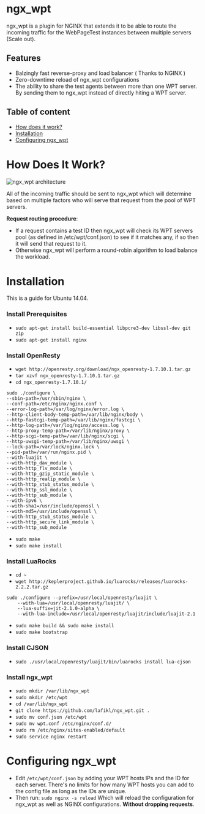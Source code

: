 # ngx_wpt

ngx_wpt is a plugin for NGINX that extends it to be able to route the incoming traffic for the WebPageTest instances between multiple servers (Scale out).

## Features

- Balzingly fast reverse-proxy and load balancer ( Thanks to NGINX )
- Zero-downtime reload of ngx_wpt configurations
- The ability to share the test agents between more than one WPT server. By sending them to ngx_wpt instead of directly hiting a WPT server.


## Table of content
- [How does it work?](#how-does-it-work-)
- [Installation](#installation)
- [Configuring ngx_wpt](#configuring-ngx_wpt)


# How Does It Work?

![ngx_wpt architecture](https://raw.githubusercontent.com/lafikl/ngx_wpt/master/arch.jpg)

All of the incoming traffic should be sent to ngx_wpt which will determine based on multiple factors who will serve that request from the pool of WPT servers.

**Request routing procedure**:
- If a request contains a test ID then ngx_wpt will check its WPT servers pool (as defined in /etc/wpt/conf.json) to see if it matches any, if so then it will send that request to it.
- Otherwise ngx_wpt will perform a round-robin algorithm to load balance the workload.



# Installation
This is a guide for Ubuntu 14.04.

### Install Prerequisites

- `sudo apt-get install build-essential libpcre3-dev libssl-dev git zip`
- `sudo apt-get install nginx`

### Install OpenResty 

- `wget http://openresty.org/download/ngx_openresty-1.7.10.1.tar.gz`
- `tar xzvf ngx_openresty-1.7.10.1.tar.gz`
- ```cd ngx_openresty-1.7.10.1/```

```
sudo ./configure \
--sbin-path=/usr/sbin/nginx \
--conf-path=/etc/nginx/nginx.conf \
--error-log-path=/var/log/nginx/error.log \
--http-client-body-temp-path=/var/lib/nginx/body \
--http-fastcgi-temp-path=/var/lib/nginx/fastcgi \
--http-log-path=/var/log/nginx/access.log \
--http-proxy-temp-path=/var/lib/nginx/proxy \
--http-scgi-temp-path=/var/lib/nginx/scgi \
--http-uwsgi-temp-path=/var/lib/nginx/uwsgi \
--lock-path=/var/lock/nginx.lock \
--pid-path=/var/run/nginx.pid \
--with-luajit \
--with-http_dav_module \
--with-http_flv_module \
--with-http_gzip_static_module \
--with-http_realip_module \
--with-http_stub_status_module \
--with-http_ssl_module \
--with-http_sub_module \
--with-ipv6 \
--with-sha1=/usr/include/openssl \
--with-md5=/usr/include/openssl \
--with-http_stub_status_module \
--with-http_secure_link_module \
--with-http_sub_module
```

- `sudo make`
- `sudo make install`


### Install LuaRocks

- `cd ~`
- `wget http://keplerproject.github.io/luarocks/releases/luarocks-2.2.2.tar.gz`
```
sudo ./configure --prefix=/usr/local/openresty/luajit \
    --with-lua=/usr/local/openresty/luajit/ \
    --lua-suffix=jit-2.1.0-alpha \
    --with-lua-include=/usr/local/openresty/luajit/include/luajit-2.1
```
- `sudo make build && sudo make install`
- `sudo make bootstrap`


### Install CJSON

- `sudo ./usr/local/openresty/luajit/bin/luarocks install lua-cjson`

### Install ngx_wpt

- `sudo mkdir /var/lib/ngx_wpt`
- `sudo mkdir /etc/wpt`
- `cd /var/lib/ngx_wpt`
- `git clone https://github.com/lafikl/ngx_wpt.git .`
- `sudo mv conf.json /etc/wpt`
- `sudo mv wpt.conf /etc/nginx/conf.d/`
- `sudo rm /etc/nginx/sites-enabled/default`
- `sudo service nginx restart`

# Configuring ngx_wpt

- Edit `/etc/wpt/conf.json` by adding your WPT hosts IPs and the ID for each server.
    There's no limits for how many WPT hosts you can add to the config file as long as the IDs are unique.
- Then run: `sudo nginx -s reload`
  Which will reload the configuration for ngx_wpt as well as NGINX configurations. **Without dropping requests**.

